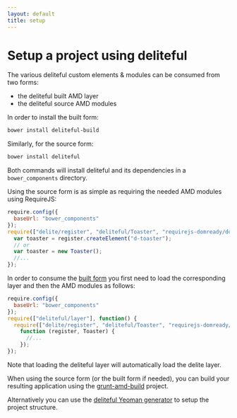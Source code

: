 ```yaml
---
layout: default
title: setup
---
```


# Setup a project using deliteful

The various deliteful custom elements & modules can be consumed from two forms:

* the deliteful built AMD layer
* the deliteful source AMD modules

In order to install the built form:

```sh
bower install deliteful-build
```

Similarly, for the source form:

```sh
bower install deliteful
```

Both commands will install deliteful and its dependencies in a `bower_components` directory.

Using the source form is as simple as requiring the needed AMD modules using RequireJS:

```js
require.config({
  baseUrl: "bower_components"
});
require(["delite/register", "deliteful/Toaster", "requirejs-domready/domReady!"], function (register, Toaster) {
  var toaster = register.createElement("d-toaster");
  // or
  var toaster = new Toaster();
  //...
});
```
   
In order to consume the [built form](https://github.com/ibm-js/deliteful-build#how-to-use) you first need to load the
corresponding layer and then the AMD modules as follows:
 
```js
require.config({
  baseUrl: "bower_components"
});
require(["deliteful/layer"], function() {
  require(["delite/register", "deliteful/Toaster", "requirejs-domready/domReady!"], 
    function (register, Toaster) {
      //...
    });
});
```

Note that loading the deliteful layer will automatically load the delite layer.

When using the source form (or the built form if needed), you can build your resulting application using
the [grunt-amd-build](https://github.com/ibm-js/grunt-amd-build) project.

Alternatively you can use the [deliteful Yeoman generator](https://www.npmjs.org/package/generator-deliteful-app)
to setup the project structure.
